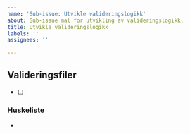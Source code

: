```yaml
---
name: 'Sub-issue: Utvikle valideringslogikk'
about: Sub-issue mal for utvikling av valideringslogikk.
title: Utvikle valideringslogikk
labels: ''
assignees: ''

---
```


## Valideringsfiler

<!-- Legg til aktuelle valideringsfiler som du skal jobbe med. -->

- [ ]

### Huskeliste

-
